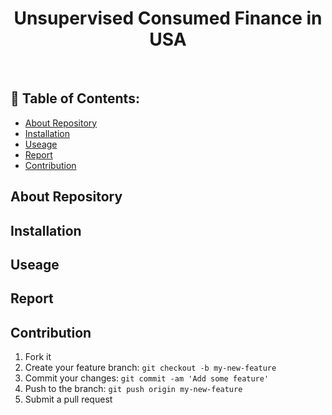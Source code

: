 <h1 align="center"> Unsupervised Consumed Finance in USA  </h1>

<br>

## 📃 Table of Contents:
  - [About Repository](#-about-repository)
  - [Installation](#-installation)
  - [Useage](#-useage)
  - [Report](#-report)
  - [Contribution](#-contribution)

## About Repository

## Installation

## Useage

## Report

## Contribution
1. Fork it
2. Create your feature branch: `git checkout -b my-new-feature`
3. Commit your changes: `git commit -am 'Add some feature'`
4. Push to the branch: `git push origin my-new-feature`
5. Submit a pull request
